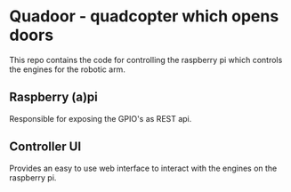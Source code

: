 # Quadoor - quadcopter which opens doors
This repo contains the code for controlling the raspberry pi which controls the engines for the robotic arm.

## Raspberry (a)pi 
Responsible for exposing the GPIO's as REST api.

## Controller UI
Provides an easy to use web interface to interact with the engines on the raspberry pi.
